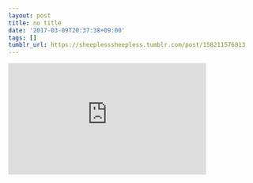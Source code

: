 ```yaml
---
layout: post
title: no title
date: '2017-03-09T20:37:38+09:00'
tags: []
tumblr_url: https://sheeplesssheepless.tumblr.com/post/158211576813
---
```

<iframe width="400" height="225" id="youtube_iframe" src="https://www.youtube.com/embed/ZQXDVZf3akg?feature=oembed&amp;enablejsapi=1&amp;origin=https://safe.txmblr.com&amp;wmode=opaque" frameborder="0" allow="accelerometer; autoplay; encrypted-media; gyroscope; picture-in-picture" allowfullscreen></iframe>  
